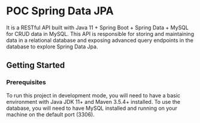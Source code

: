 # POC Spring Data JPA

It is a RESTful API built with Java 11 + Spring Boot + Spring Data + MySQL for CRUD data in MySQL.
This API is responsible for storing and maintaining data in a relational database and exposing advanced query endpoints in the database to explore Spring Data Jpa.

## Getting Started

### Prerequisites

To run this project in development mode, you will need to have a basic environment with Java JDK 11+ and Maven 3.5.4+ installed. To use the database, you will need to have MySQL installed and running on your machine on the default port (3306).
